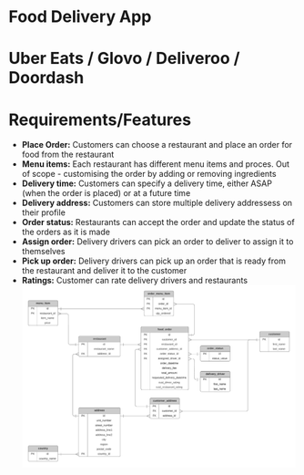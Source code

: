 # Food Delivery App
# Uber Eats / Glovo / Deliveroo / Doordash

# Requirements/Features
- **Place Order:** Customers can choose a restaurant and place an order for food from the restaurant
- **Menu items:** Each restaurant has different menu items and proces. Out of scope - customising the order by adding or removing ingredients
- **Delivery time:** Customers can specify a delivery time, either ASAP (when the order is placed) or at a future time
- **Delivery address:** Customers can store multiple delivery addressess on their profile
- **Order status:** Restaurants can accept the order and update the status of the orders as it is made
- **Assign order:** Delivery drivers can pick an order to deliver to assign it to themselves
- **Pick up order:** Delivery drivers can pick up an order that is ready from the restaurant and deliver it to the customer
- **Ratings:** Customer can rate delivery drivers and restaurants
![Alt text](/images/erd_food_delivery.png?raw=true "Optional Title")